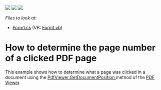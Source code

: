 <!-- default badges list -->
![](https://img.shields.io/endpoint?url=https://codecentral.devexpress.com/api/v1/VersionRange/128595731/16.2.3%2B)
[![](https://img.shields.io/badge/Open_in_DevExpress_Support_Center-FF7200?style=flat-square&logo=DevExpress&logoColor=white)](https://supportcenter.devexpress.com/ticket/details/T121897)
[![](https://img.shields.io/badge/📖_How_to_use_DevExpress_Examples-e9f6fc?style=flat-square)](https://docs.devexpress.com/GeneralInformation/403183)
<!-- default badges end -->
<!-- default file list -->
*Files to look at*:

* [Form1.cs](./CS/PageHitTest/Form1.cs) (VB: [Form1.vb](./VB/PageHitTest/Form1.vb))
<!-- default file list end -->
# How to determine the page number of a clicked PDF page


This example shows how to determine what a page was clicked in a document using the <a href="https://documentation.devexpress.com/#windowsforms/DevExpressXtraPdfViewerPdfViewer_GetDocumentPositiontopic">PdfViewer.GetDocumentPosition </a>method of the <a href="https://www.devexpress.com/products/net/controls/winforms/pdf-viewer/">PDF Viewer</a>.

<br/>


